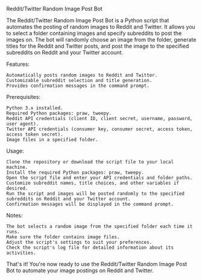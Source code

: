 Reddit/Twitter Random Image Post Bot

The Reddit/Twitter Random Image Post Bot is a Python script that automates the posting of random images to Reddit and Twitter. It allows you to select a folder containing images and specify subreddits to post the images on. The bot will randomly choose an image from the folder, generate titles for the Reddit and Twitter posts, and post the image to the specified subreddits on Reddit and your Twitter account.

Features:

    Automatically posts random images to Reddit and Twitter.
    Customizable subreddit selection and title generation.
    Provides confirmation messages in the command prompt.

Prerequisites:

    Python 3.x installed.
    Required Python packages: praw, tweepy.
    Reddit API credentials (client ID, client secret, username, password, user agent).
    Twitter API credentials (consumer key, consumer secret, access token, access token secret).
    Image files in a specified folder.

Usage:

    Clone the repository or download the script file to your local machine.
    Install the required Python packages: praw, tweepy.
    Open the script file and enter your API credentials and folder paths.
    Customize subreddit names, title choices, and other variables if desired.
    Run the script and images will be posted randomly to the specified subreddits on Reddit and your Twitter account.
    Confirmation messages will be displayed in the command prompt.

Notes:

    The bot selects a random image from the specified folder each time it runs.
    Make sure the folder contains image files.
    Adjust the script's settings to suit your preferences.
    Check the script's log file for detailed information about its activities.

That's it! You're now ready to use the Reddit/Twitter Random Image Post Bot to automate your image postings on Reddit and Twitter.
